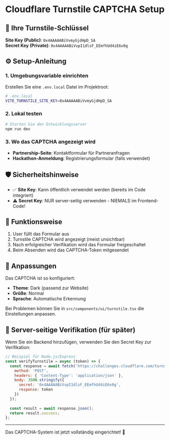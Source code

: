 # Cloudflare Turnstile CAPTCHA Setup

## 🔑 Ihre Turnstile-Schlüssel

**Site Key (Public)**: `0x4AAAAABiVvmyGjdHpD_SA`  
**Secret Key (Private)**: `0x4AAAAABiVvpI1dlsF_EEmfhUd4iE6v0g`

## ⚙️ Setup-Anleitung

### 1. Umgebungsvariable einrichten

Erstellen Sie eine `.env.local` Datei im Projektroot:

```bash
# .env.local
VITE_TURNSTILE_SITE_KEY=0x4AAAAABiVvmyGjdHpD_SA
```

### 2. Lokal testen

```bash
# Starten Sie den Entwicklungsserver
npm run dev
```

### 3. Wo das CAPTCHA angezeigt wird

- **Partnership-Seite**: Kontaktformular für Partneranfragen
- **Hackathon-Anmeldung**: Registrierungsformular (falls verwendet)

## 🛡️ Sicherheitshinweise

- ✅ **Site Key**: Kann öffentlich verwendet werden (bereits im Code integriert)
- ⚠️ **Secret Key**: NUR server-seitig verwenden - NIEMALS im Frontend-Code!

## 🎯 Funktionsweise

1. User füllt das Formular aus
2. Turnstile CAPTCHA wird angezeigt (meist unsichtbar)
3. Nach erfolgreicher Verifikation wird das Formular freigeschaltet
4. Beim Absenden wird das CAPTCHA-Token mitgesendet

## 🔧 Anpassungen

Das CAPTCHA ist so konfiguriert:
- **Theme**: Dark (passend zur Website)
- **Größe**: Normal
- **Sprache**: Automatische Erkennung

Bei Problemen können Sie in `src/components/ui/turnstile.tsx` die Einstellungen anpassen.

## 📝 Server-seitige Verifikation (für später)

Wenn Sie ein Backend hinzufügen, verwenden Sie den Secret Key zur Verifikation:

```javascript
// Beispiel für Node.js/Express
const verifyTurnstile = async (token) => {
  const response = await fetch('https://challenges.cloudflare.com/turnstile/v0/siteverify', {
    method: 'POST',
    headers: { 'Content-Type': 'application/json' },
    body: JSON.stringify({
      secret: '0x4AAAAABiVvpI1dlsF_EEmfhUd4iE6v0g',
      response: token
    })
  });
  
  const result = await response.json();
  return result.success;
};
```

---

Das CAPTCHA-System ist jetzt vollständig eingerichtet! 🎉 